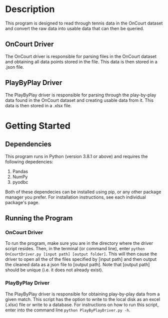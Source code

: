 # Description 
This program is designed to read through tennis data in the OnCourt dataset and convert the raw data into usable data that can then be queried.
## OnCourt Driver
The OnCourt driver is responsible for parsing files in the OnCourt dataset and obtaining all data points stored in the file. This data is then stored in a .json file.
## PlayByPlay Driver
The PlayByPlay driver is responsible for parsing through the play-by-play data found in the OnCourt dataset and creating usable data from it. This data is then stored in a .xlsx file. 
# Getting Started
## Dependencies
This program runs in Python (version 3.8.1 or above) and requires the following depedencies:
1. Pandas
2. NumPy
3. pyodbc

Both of these dependecies can be installed using pip, or any other package manager you prefer. For installation instructions, see each individual package's page.
## Running the Program
### OnCourt Driver
To run the program, make sure you are in the directory where the driver script resides. Then, in the terminal (or command line), enter `python OnCourtDriver.py [input path] [output folder]`. This will then cause the driver to open all the of the files specified by [input path] and then output the cleaned data as a json file to [output path]. Note that [output path] should be unique (i.e. it does not already exist).
### PlayByPlay Driver
The PlayByPlay driver is responsible for obtaining play-by-play data from a given match. This script has the option to write to the local disk as an excel (.xlsx) file or write to a database. For instructions on how to run this script, enter into the command line `python PlayByPlayDriver.py -h`.
